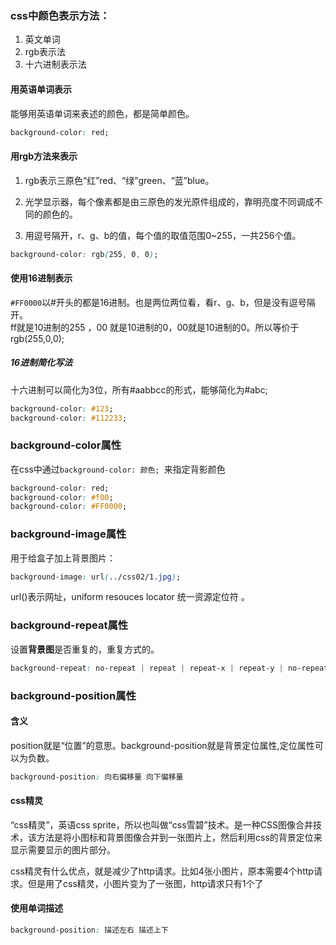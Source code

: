 ### css中颜色表示方法：
1. 英文单词
2. rgb表示法
3. 十六进制表示法

#### 用英语单词表示
能够用英语单词来表述的颜色，都是简单颜色。

```css
background-color: red;
```

#### 用rgb方法来表示
1. rgb表示三原色“红”red、“绿”green、“蓝”blue。  
2. 光学显示器，每个像素都是由三原色的发光原件组成的，靠明亮度不同调成不同的颜色的。  
3. 用逗号隔开，r、g、b的值，每个值的取值范围0~255，一共256个值。

```css
background-color: rgb(255, 0, 0);
```

#### 使用16进制表示
`#FF0000`以#开头的都是16进制。也是两位两位看，看r、g、b，但是没有逗号隔开。  
ff就是10进制的255 ，00 就是10进制的0，00就是10进制的0。所以等价于rgb(255,0,0);

##### 16进制简化写法
十六进制可以简化为3位，所有#aabbcc的形式，能够简化为#abc;

```css
background-color: #123;
background-color: #112233;
```

### background-color属性
在css中通过`background-color: 颜色; `来指定背影颜色  

```css
background-color: red;
background-color: #f00;
background-color: #FF0000;
```

### background-image属性
用于给盒子加上背景图片：  

```css
background-image: url(../css02/1.jpg);
```

url()表示网址，uniform resouces locator 统一资源定位符。

### background-repeat属性
设置**背景图**是否重复的，重复方式的。

```css
background-repeat: no-repeat | repeat | repeat-x | repeat-y | no-repeat;
```

### background-position属性
#### 含义
position就是“位置”的意思。background-position就是背景定位属性,定位属性可以为负数。  

```css
background-position: 向右偏移量 向下偏移量
```

#### css精灵
“css精灵”，英语css sprite，所以也叫做“css雪碧”技术。是一种CSS图像合并技术，该方法是将小图标和背景图像合并到一张图片上，然后利用css的背景定位来显示需要显示的图片部分。

css精灵有什么优点，就是减少了http请求。比如4张小图片，原本需要4个http请求。但是用了css精灵，小图片变为了一张图，http请求只有1个了

#### 使用单词描述
```css
background-position: 描述左右 描述上下
```